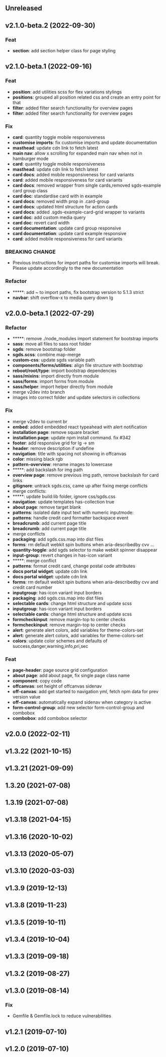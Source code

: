 ## Unreleased

## v2.1.0-beta.2 (2022-09-30)

### Feat

- **section**: add section helper class for page styling

## v2.1.0-beta.1 (2022-09-16)

### Feat

- **position**: add utilities scss for flex variations stylings
- **positions**: grouped all position related css and create an entry point for that
- **filter**: added filter search functionality for overview pages
- **filter**: added filter search functionality for overview pages

### Fix

- **card**: quantity toggle mobile responsiveness
- **customise imports**: fix customise imports and update documentation
- **masthead**: update cdn link to fetch latest
- **main nav**: allow x scrolling for expanded main nav when not in hamburger mode
- **card**: quantity toggle mobile responsiveness
- **masthead**: update cdn link to fetch latest
- **card docs**: added mobile responsiveness for card variants
- **card**: added mobile responsiveness for card variants
- **card docs**: removed wrapper from single cards,removed sgds-example card group class
- **card doc**: standardise card with in example
- **card docs**: removed width prop in .card-group
- **card docs**: updated html structure for action cards
- **card docs**: added .sgds-example-card-grid wrapper to variants
- **card doc**: add custom media query
- **card doc**: revert card width
- **card documentation**: update card group responsive
- **card documentation**: update card example responsive
- **card**: added mobile responsiveness for card variants

### BREAKING CHANGE

- Previous instructions for import paths for customise imports will break. Please
update accordingly to the new documentation

### Refactor

- *****: add ~ to import paths, fix bootstrap version to 5.1.3 strict
- **navbar**: shift overflow-x to media query down lg

## v2.0.0-beta.1 (2022-07-29)

### Refactor

- *****: remove ./node_modules import statement for bootstrap imports
- **sass**: move all files to sass root folder
- **sgds**: remove bootstrap folder
- **sgds.scss**: combine map-merge
- **custom-css**: update sgds variable path
- **components/forms/utilities**: align file structure with bootstrap
- **reboot/root/type**: import bootstrap dependencies
- **sass/mixins**: import directly from module
- **sass/forms**: import forms from module
- **sass/helper**: import helper directly from module
- merge v2dev into branch
- images into correct folder and update selectors in collections

### Fix

- merge v2dev to current br
- **embed**: added embedded react typeahead with alert notification
- **installation page**: remove square bracket
- **installation page**: update npm install command. fix #342
- **footer**: add responsive grid for lg -> sm
- **header**: remove description if undefine
- **navigation**: title with spacing not showing in offcanvas
- **color**: missing black rgb
- **pattern-overview**: rename images to lowercase
- *****: add backslash for img path
- **overview page**: remove previous img path, remove backslash for card links
- **gitignore**: untrack sgds.css, came up after fixing merge conflicts
- merge conflicts:
- *****: update build:lib folder, ignore css/sgds.css
- **navigation**: update templates has-collection true
- **about page**: remove target blank
- **patterns**: isolated date input text with numeric inputmode:
- **patterns**: handle credit card formatter backspace event
- **breadcrumb**: add current page title
- **breadcrumb**: add current page title
- merge conflicts
- **packaging**: add sgds.css.map into dist files
- **forms**: rm default webkit spin buttons when aria-describedby cvv …
- **quantity-toggle**: add sgds selector to make webkit spinner disappear
- **input-group**: revert changes in has-icon variant
- *****: merge conflict
- **patterns**: format credit card, change postal code attributes
- **docs portal widget**: update cdn link
- **docs portal widget**: update cdn link
- **forms**: rm default webkit spin buttons when aria-describedby cvv and credit card number
- **inputgroup**: has-icon variant input borders
- **packaging**: add sgds.css.map into dist files
- **selectable cards**: change html structure and update scss
- **inputgroup**: has-icon variant input borders
- **selectable cards**: change html structure and update scss
- **formcheckinput**: remove margin-top to center checks
- **formcheckinput**: remove margin-top to center checks
- **alert**: generate alert colors, add variables for theme-colors-set
- **alert**: generate alert colors, add variables for theme-colors-set
- **colors**: update color schemes and defaults of success,danger,warning,info,pri,sec

### Feat

- **page-header**: page source grid configuration
- **about page**: add about page, fix single page class name
- **component**: copy code
- **offcanvas**: set height of offcanvas sidenav
- **off-canvas**: add get started to navigation yml, fetch npm data for prev version value
- **off-canvas**: automatically expand sidenav when category is active
- **form-control-group**: add new selector form-control-group and combobox
- **combobox**: add combobox selector

## v2.0.0 (2022-02-11)

## v1.3.22 (2021-10-15)

## v1.3.21 (2021-09-09)

## 1.3.20 (2021-07-08)

## 1.3.19 (2021-07-08)

## v1.3.18 (2021-04-15)

## v1.3.16 (2020-10-02)

## v1.3.13 (2020-05-07)

## v1.3.10 (2020-03-03)

## v1.3.9 (2019-12-13)

## v1.3.8 (2019-11-23)

## v1.3.5 (2019-10-11)

## v1.3.4 (2019-10-04)

## v1.3.3 (2019-09-18)

## v1.3.2 (2019-08-27)

## v1.3.0 (2019-08-14)

### Fix

- Gemfile & Gemfile.lock to reduce vulnerabilities

## v1.2.1 (2019-07-10)

## v1.2.0 (2019-07-10)

